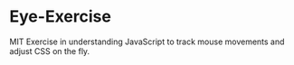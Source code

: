 # Eye-Exercise
MIT Exercise in understanding JavaScript to track mouse movements and adjust CSS on the fly.
